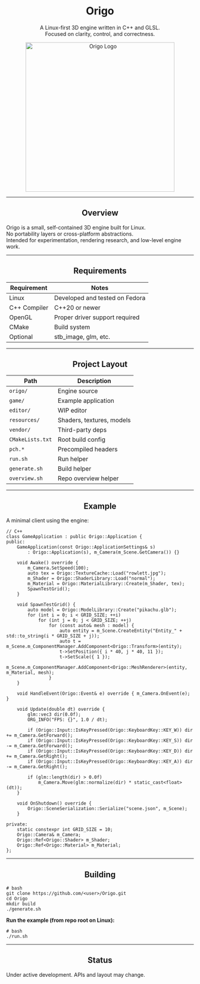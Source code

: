 <h1 align="center">Origo</h1>

<p align="center">
A Linux-first 3D engine written in C++ and GLSL.<br>
Focused on clarity, control, and correctness.
</p>

<p align="center">
  <img src="resources/textures/origo_logo.png" alt="Origo Logo" width="400"/>
</p>

---

<h2 align="center">Overview</h2>

Origo is a small, self-contained 3D engine built for Linux.  
No portability layers or cross-platform abstractions.  
Intended for experimentation, rendering research, and low-level engine work.

---

<h2 align="center">Requirements</h2>

| Requirement   | Notes                          |
|--------------|---------------------------------|
| Linux        | Developed and tested on Fedora  |
| C++ Compiler | C++20 or newer                  |
| OpenGL       | Proper driver support required  |
| CMake        | Build system                    |
| Optional     | stb_image, glm, etc.            |

---

<h2 align="center">Project Layout</h2>

| Path             | Description               |
|------------------|---------------------------|
| `origo/`         | Engine source             |
| `game/`          | Example application       |
| `editor/`        | WIP editor                |
| `resources/`     | Shaders, textures, models |
| `vendor/`        | Third-party deps          |
| `CMakeLists.txt` | Root build config         |
| `pch.*`          | Precompiled headers       |
| `run.sh`         | Run helper                |
| `generate.sh`    | Build helper              |
| `overview.sh`    | Repo overview helper      |

---

<h2 align="center">Example</h2>

A minimal client using the engine:

    // C++
    class GameApplication : public Origo::Application {
    public:
        GameApplication(const Origo::ApplicationSettings& s)
            : Origo::Application(s), m_Camera(m_Scene.GetCamera()) {}

        void Awake() override {
            m_Camera.SetSpeed(100);
            auto tex = Origo::TextureCache::Load("rowlett.jpg");
            m_Shader = Origo::ShaderLibrary::Load("normal");
            m_Material = Origo::MaterialLibrary::Create(m_Shader, tex);
            SpawnTestGrid();
        }

        void SpawnTestGrid() {
            auto model = Origo::ModelLibrary::Create("pikachu.glb");
            for (int i = 0; i < GRID_SIZE; ++i)
                for (int j = 0; j < GRID_SIZE; ++j)
                    for (const auto& mesh : model) {
                        auto entity = m_Scene.CreateEntity("Entity_" + std::to_string(i * GRID_SIZE + j));
                        auto t = m_Scene.m_ComponentManager.AddComponent<Origo::Transform>(entity);
                        t->SetPosition({ i * 40, j * 40, 11 });
                        t->SetScale({ 1 });
                        m_Scene.m_ComponentManager.AddComponent<Origo::MeshRenderer>(entity, m_Material, mesh);
                    }
        }

        void HandleEvent(Origo::Event& e) override { m_Camera.OnEvent(e); }

        void Update(double dt) override {
            glm::vec3 dir(0.0f);
            ORG_INFO("FPS: {}", 1.0 / dt);

            if (Origo::Input::IsKeyPressed(Origo::KeyboardKey::KEY_W)) dir += m_Camera.GetForward();
            if (Origo::Input::IsKeyPressed(Origo::KeyboardKey::KEY_S)) dir -= m_Camera.GetForward();
            if (Origo::Input::IsKeyPressed(Origo::KeyboardKey::KEY_D)) dir += m_Camera.GetRight();
            if (Origo::Input::IsKeyPressed(Origo::KeyboardKey::KEY_A)) dir -= m_Camera.GetRight();

            if (glm::length(dir) > 0.0f)
                m_Camera.Move(glm::normalize(dir) * static_cast<float>(dt));
        }

        void OnShutdown() override {
            Origo::SceneSerialization::Serialize("scene.json", m_Scene);
        }

    private:
        static constexpr int GRID_SIZE = 10;
        Origo::Camera& m_Camera;
        Origo::Ref<Origo::Shader> m_Shader;
        Origo::Ref<Origo::Material> m_Material;
    };

---

<h2 align="center">Building</h2>

    # bash
    git clone https://github.com/<user>/Origo.git
    cd Origo
    mkdir build
    ./generate.sh

**Run the example (from repo root on Linux):**

    # bash
    ./run.sh

---

<h2 align="center">Status</h2>

Under active development. APIs and layout may change.
